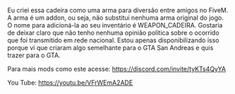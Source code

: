 Eu criei essa cadeira como uma arma para diversão entre amigos no FiveM. A arma é um addon, ou seja, não substitui nenhuma arma original do jogo. O nome para adicioná-la ao seu inventário é WEAPON_CADEIRA.  Gostaria de deixar claro que não tenho nenhuma opinião política sobre o ocorrido que foi transmitido em rede nacional. Estou apenas disponibilizando isso porque vi que criaram algo semelhante para o GTA San Andreas e quis trazer para o GTA.

Para mais mods como este acesse:
https://discord.com/invite/tyKTs4QyYA

You Tube: https://youtu.be/VFrWEmA2ADE
